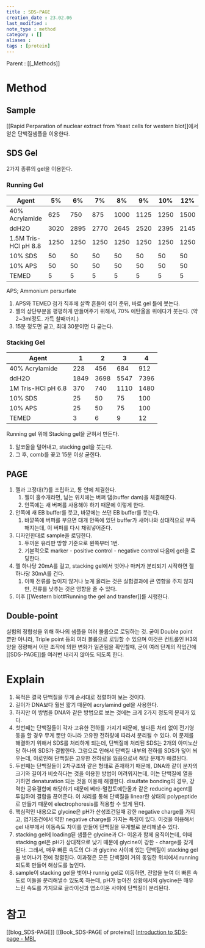 ```yaml
---
title : SDS-PAGE
creation_date : 23.02.06
last_modified :
note_type : method
category : []
aliases : 
tags : [protein]
---
```


Parent : [[_Methods]]

# Method

## Sample
[[Rapid Perparation of nuclear extract from Yeast cells for western blot]]에서 얻은 단백질샘플을 이용한다.

## SDS Gel
2가지 종류의 gel을 이용한다.

### Running Gel
| Agent                | 5%   | 6%   | 7%   | 8%   | 9%   | 10%  | 12%  | 15%  |
|----------------------|------|------|------|------|------|------|------|------|
| 40% Acrylamide       | 625  | 750  | 875  | 1000 | 1125 | 1250 | 1500 | 1875 |
| ddH2O                | 3020 | 2895 | 2770 | 2645 | 2520 | 2395 | 2145 | 1770 |
| 1.5M Tris-HCl pH 8.8 | 1250 | 1250 | 1250 | 1250 | 1250 | 1250 | 1250 | 1250 |
| 10% SDS              | 50   | 50   | 50   | 50   | 50   | 50   | 50   | 50   |
| 10% APS              | 50   | 50   | 50   | 50   | 50   | 50   | 50   | 50   |
| TEMED                | 5    | 5    | 5    | 5    | 5    | 5    | 5    | 5    |
APS; Ammonium persurfate

1. APS와 TEMED 첨가 직후에 살짝 흔들어 섞어 준뒤, 바로 gel 틀에 붓는다.
2. 젤의 상단부분을 평평하게 만들어주기 위해서, 70% 에탄올을 위에다가 붓는다. (약 2~3ml정도. 가득 찰때까지.)
3. 15분 정도면 굳고, 최대 30분이면 다 굳는다.

### Stacking Gel
| Agent              | 1    | 2    | 3    | 4    |
|--------------------|------|------|------|------|
| 40% Acrylamide     | 228  | 456  | 684  | 912  |
| ddH2O              | 1849 | 3698 | 5547 | 7396 |
| 1M Tris-HCl pH 6.8 | 370  | 740  | 1110 | 1480 |
| 10% SDS            | 25   | 50   | 75   | 100  |
| 10% APS            | 25   | 50   | 75   | 100  |
| TEMED              | 3    | 6    | 9    | 12   |
Running gel 위에 Stacking gel을 굳혀서 만든다.

1. 알코올을 덜어내고, stacking gel을 붓는다.
2. 그 후, comb를 꽂고 15분 이상 굳힌다.

## PAGE

1. 젤과 고정대(?)를 조립하고, 통 안에 체결한다.
	1. 젤이 홀수개라면, 남는 위치에는 버퍼 댐(buffer dam)을 체결해준다.
	2. 안쪽에는 새 버퍼를 사용해야 하기 때문에 이렇게 한다.
2. 안쪽에 새 EB buffer를 붓고, 바깥에는 쓰던 EB buffer를 붓는다.
	1. 바깥쪽에 버퍼를 부으면 대개 안쪽에 있던 buffer가 새어나와 상대적으로 부족해지는데, 이 버퍼를 다시 채워넣어준다.
3. 디자인한대로 sample을 로딩한다.
	1. 두꺼운 유리판 방향 기준으로 왼쪽부터 1번.
	2. 기본적으로 marker - positive control - negative control 다음에 gel을 로딩한다.
4. 젤 하나당 20mA를 걸고, stacking gel에서 벗어나 마커가 분리되기 시작하면 젤 하나당 30mA를 건다.
	1. 이때 전류를 높이지 않거나 늦게 올리는 것은 실험결과에 큰 영향을 주지 않지만, 전류를 낮추는 것은 영향을 줄 수 있다.
5. 이후 [[Western blot#Running the gel and transfer]]를 시행한다.

## Double-point

실험의 정합성을 위해 하나의 샘플을 여러 볼륨으로 로딩하는 것.
굳이 Double point 뿐만 아니라, Triple point 등의 여러 볼륨으로 로딩할 수 있으며
이것은 컨트롤인 H3의 양을 정량해서 어떤 조작에 의한 변화가 일관됨을 확인할때, 굳이 여러 단계의 작업간에 [[SDS-PAGE]]를 여러번 내리지 않아도 되도록 한다.

# Explain

1. 목적은 결국 단백질을 무게 순서대로 정렬하여 보는 것이다.
2. 길이가 DNA보다 훨씬 짧기 때문에 acrylamind gel을 사용한다.
3. 하지만 이 방법을 DNA와 같은 방법으로 보는 것에는 크게 2가지 정도의 문제가 있다.
4. 첫번째는 단백질들이 각자 고유한 전하를 가지기 때문에, 별다른 처리 없이 전기영동을 할 경우 무게 뿐만 아니라 고유한 전하량에 따라서 분리될 수 있다. 이 문제를 해결하기 위해서 SDS를 처리하게 되는데, 단백질에 처리된 SDS는 2개의 아미노산 당 하나의 SDS가 결합한다. 그럼으로 인해서 단백질 내부의 전하를 SDS가 덮어 씌우는데, 이로인해 단백질은 고유한 전하량을 잃음으로써 해당 문제가 해결된다.
5. 두번째는 단백질들이 2차구조와 같은 형태로 존재하기 때문에, DNA와 같이 분자의 크기와 길이가 비슷하다는 것을 이용한 방법이 어려워지는데, 이는 단백질에 열을 가하면 denaturation 되는 것을 이용해 해결한다. disulfate bonding의 경우, 강력한 공유결합에 해당하기 때문에 베타-멀캅토에탄올과 같은 reducing agent를 투입하여 결합을 끊어준다. 이 처리를 통해 단백질을 linear한 상태의 polypeptide로 만들기 때문에 electrophoresis를 적용할 수 있게 된다.
6. 핵심적인 내용으로 glycine은 pH가 산성조건일때 강한 negative charge를 가지고, 염기조건에서 약한 negative charge를 가지는 특징이 있다. 이것을 이용해서 gel 내부에서 이동속도 차이를 만들어 단백질을 무게별로 분리해낼수 있다.
7. stacking gel에 loading된 샘플은 glycine과 Cl- 이온과 함께 움직이는데, 이때 stacking gel은 pH가 상대적으로 낮기 때문에 glycine이 강한 - charge를 갖게 된다. 그래서, 매우 빠른 속도의 Cl-과 glycine 사이에 있는 단백질이 stacking gel을 벗어나기 전에 정렬된다. 이과정은 모든 단백질이 거의 동일한 위치에서 running되도록 만들어 해상도를 높인다.
8. sample이 stacking gel을 벗어나 runnig gel로 이동하면, 전압을 높여 더 빠른 속도로 이들을 분리해낼수 있도록 하는데, pH가 높아진 상황에서의 glycine은 매우 느린 속도를 가지므로 글라이신과 염소이온 사이에 단백질이 분리된다.

# 참고
[[blog_SDS-PAGE]]
[[Book_SDS-PAGE of proteins]]
[Introduction to SDS-page - MBL](https://www.mblintl.com/resources/scientific-resources/fundamentals-for-planning-research/the-principle-and-method-of-sds-polyacrylamide-gel-electrophoresis-sds-page/)